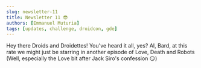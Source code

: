 ```yaml
---
slug: newsletter-11
title: Newsletter 11 😎
authors: [Emmanuel Muturia]
tags: [updates, challenge, droidcon, gde]
---
```


Hey there Droids and Droidettes! You've heard it all, yes? AI, Bard, at this rate we might just be starring in another episode of Love, Death and Robots (Well, especially the Love bit after Jack Siro's confession 😏)